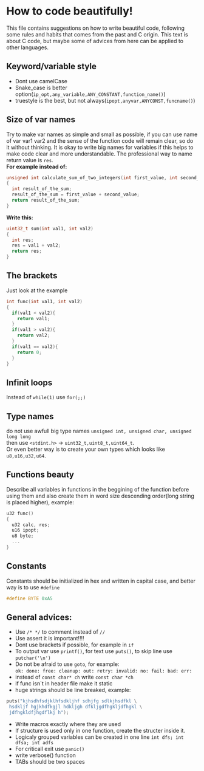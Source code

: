 # How to code beautifully!
This file contains suggestions on how to write beautiful code, following some rules and habits that comes from the past and C origin.
This text is about C code, but maybe some of advices from here can be applied to other languages.

## Keyword/variable style
- Dont use camelCase <br>
- Snake_case is better option(```ip_opt,any_variable,ANY_CONSTANT,function_name()```)<br>
- truestyle is the best, but not always(```ipopt,anyvar,ANYCONST,funcname()```)<br>

## Size of var names
Try to make var names as simple and small as possible, if you can use name of var 
var1 var2 and the sense of the function code will remain clear, so do it without thinking.
It is okay to write big names for variables if this helps to make code clear and more understandable. The professional way to name return value is `res`.
<br>
<b>For example instead of:</b> <br>
```C++
unsigned int calculate_sum_of_two_integers(int first_value, int second_value)
{
  int result_of_the_sum;
  result_of_the_sum = first_value + second_value;
  return result_of_the_sum;
}
```
<b>Write this:</b>
```C++
uint32_t sum(int val1, int val2)
{
  int res;
  res = val1 + val2;
  return res;
}
```

## The brackets
Just look at the example <br>
```C++
int func(int val1, int val2)
{
  if(val1 < val2){
    return val1;
  }
  if(val1 > val2){
    return val2;
  }
  if(val1 == val2){
    return 0;
  }
}
```

## Infinit loops
Instead of `while(1)` use `for(;;)`

## Type names
do not use awfull big type names `unsigned int, unsigned char, unsigned long long`<br>
then use `<stdint.h>` -> `uint32_t,uint8_t,uint64_t`.<br>
Or even better way is to create your own types which looks like `u8,u16,u32,u64`.

## Functions beauty
Describe all variables in functions in the beggining of the function before using them and also create them in word size descending order(long string is placed higher), example:<br>
```C++
u32 func()
{
  u32 calc, res;
  u16 ipopt;
  u8 byte;
  ...
}
```

## Constants
Constants should be initialized in hex and written in capital case, and better way is to use `#define`
<br>
```C++
#define BYTE 0xA5
```

## General advices:

- Use `/* */` to comment instead of `//`
- Use assert it is important!!!!
- Dont use brackets if possible, for example in `if`
- To output var use `printf()`, for text use `puts()`, to skip line use `putchar('\n')`
- Do not be afraid to use `goto`, for example:<br> `ok: done: free: cleanup: out: retry: invalid: no: fail: bad: err:`
- instead of `const char* ch` write `const char *ch`
- if func isn`t in header file make it static
- huge strings should be line breaked, example: <br>
```C++
puts("kjhsdhfsdjklhfsdkljhf sdhjfg sdlkjhsdfkl \
 hsdkljf hgjkhdfkgjl hdkljgh dfkljgdfhgkljdfhgkl \
 jdfhgkldfjhgdflkj h");
```
- Write macros exactly where they are used
- If structure is used only in one function, create the structer inside it.
- Logicaly grouped variables can be created in one line `int dfs; int dfsa; int adfs` 
- For criticall exit use `panic()`
- write verbose() function
- TABs should be two spaces
